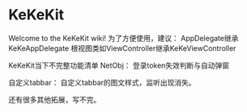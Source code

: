 # KeKeKit
Welcome to the KeKeKit wiki! 为了方便使用，建议： AppDelegate继承KeKeAppDelegate 根视图类如ViewController继承KeKeViewController

KeKeKit当下不完整功能清单 NetObj： 登录token失效判断与自动弹窗

自定义tabbar： 自定义tabbar的图文样式，监听出现消失。

还有很多其他拓展，写不完。
